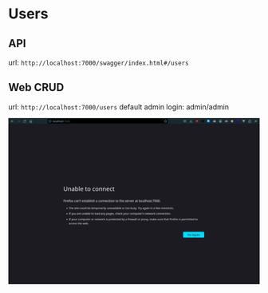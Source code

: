 # Users

## API
url: `http://localhost:7000/swagger/index.html#/users`

## Web CRUD
url: `http://localhost:7000/users`
default admin login: admin/admin

![](../../../assets/screenshots/user_crud.gif)
